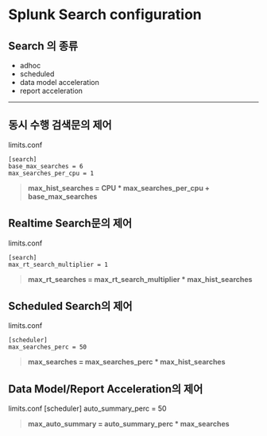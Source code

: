


Splunk Search configuration 
===========================


## Search 의 종류 ##

 - adhoc 
 - scheduled 
 - data model acceleration 
 - report acceleration

----------

동시 수행 검색문의 제어
-------------
limits.conf

    [search]
    base_max_searches = 6
    max_searches_per_cpu = 1



> **max_hist_searches = CPU * max_searches_per_cpu + base_max_searches**



Realtime Search문의 제어
-------------
limits.conf

    [search]
    max_rt_search_multiplier = 1

> **max_rt_searches = max_rt_search_multiplier * max_hist_searches**

Scheduled Search의 제어
-------------
limits.conf

    [scheduler]
    max_searches_perc = 50

> **max_searches = max_searches_perc * max_hist_searches**

Data Model/Report Acceleration의 제어
-------------
limits.conf
    [scheduler]
    auto_summary_perc = 50
    
>**max_auto_summary = auto_summary_perc * max_searches**    
